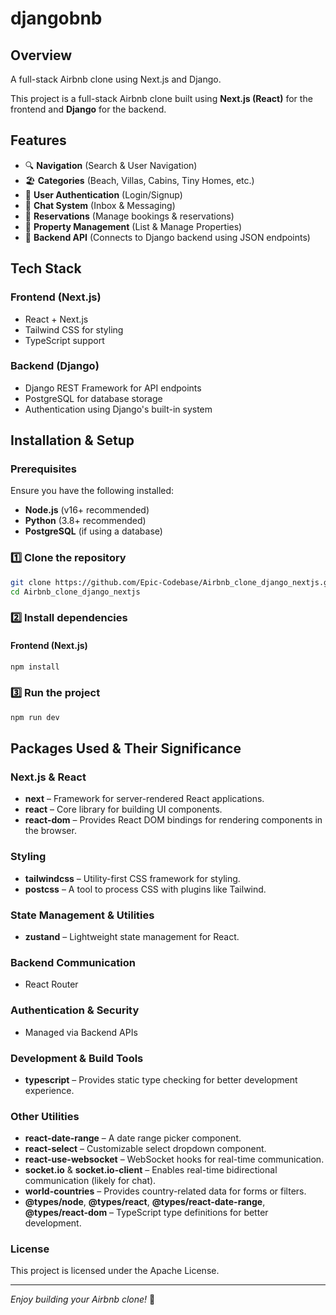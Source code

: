 # djangobnb

## Overview
A full-stack Airbnb clone using Next.js and Django.

This project is a full-stack Airbnb clone built using **Next.js (React)** for the frontend and **Django** for the backend.

## Features
- 🔍 **Navigation** (Search & User Navigation)
- 🏖 **Categories** (Beach, Villas, Cabins, Tiny Homes, etc.)
- 🔑 **User Authentication** (Login/Signup)
- 💬 **Chat System** (Inbox & Messaging)
- 📅 **Reservations** (Manage bookings & reservations)
- 🏡 **Property Management** (List & Manage Properties)
- 📡 **Backend API** (Connects to Django backend using JSON endpoints)

## Tech Stack
### Frontend (Next.js)
- React + Next.js
- Tailwind CSS for styling
- TypeScript support

### Backend (Django)
- Django REST Framework for API endpoints
- PostgreSQL for database storage
- Authentication using Django's built-in system

## Installation & Setup

### Prerequisites
Ensure you have the following installed:
- **Node.js** (v16+ recommended)
- **Python** (3.8+ recommended)
- **PostgreSQL** (if using a database)

### 1️⃣ Clone the repository
```sh
git clone https://github.com/Epic-Codebase/Airbnb_clone_django_nextjs.git
cd Airbnb_clone_django_nextjs
```

### 2️⃣ Install dependencies

#### Frontend (Next.js)
```sh
npm install
```

### 3️⃣ Run the project
```sh
npm run dev
```

## Packages Used & Their Significance

### **Next.js & React**
- **next** – Framework for server-rendered React applications.  
- **react** – Core library for building UI components.  
- **react-dom** – Provides React DOM bindings for rendering components in the browser.  

### **Styling**
- **tailwindcss** – Utility-first CSS framework for styling.  
- **postcss** – A tool to process CSS with plugins like Tailwind.  

### **State Management & Utilities**
- **zustand** – Lightweight state management for React.  

### **Backend Communication**
- React Router  

### **Authentication & Security**
- Managed via Backend APIs

### **Development & Build Tools**
- **typescript** – Provides static type checking for better development experience.  

### **Other Utilities**
- **react-date-range** – A date range picker component.  
- **react-select** – Customizable select dropdown component.  
- **react-use-websocket** – WebSocket hooks for real-time communication.  
- **socket.io** & **socket.io-client** – Enables real-time bidirectional communication (likely for chat).  
- **world-countries** – Provides country-related data for forms or filters.  
- **@types/node**, **@types/react**, **@types/react-date-range**, **@types/react-dom** – TypeScript type definitions for better development.  


### License
This project is licensed under the Apache License.

---

_Enjoy building your Airbnb clone!_ 🚀

